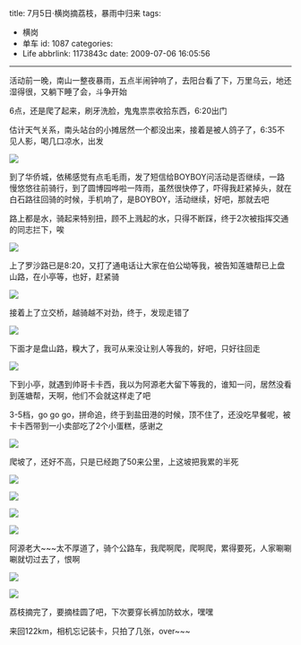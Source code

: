 title: 7月5日·横岗摘荔枝，暴雨中归来
tags:
  - 横岗
  - 单车
id: 1087
categories:
  - Life
abbrlink: 1173843c
date: 2009-07-06 16:05:56
---
活动前一晚，南山一整夜暴雨，五点半闹钟响了，去阳台看了下，万里乌云，地还湿得很，又躺下睡了会，斗争开始 

6点，还是爬了起来，刷牙洗脸，鬼鬼祟祟收拾东西，6:20出门 

估计天气关系，南头站台的小摊居然一个都没出来，接着是被人鸽子了，6:35不见人影，喝几口凉水，出发 

![](/images/2009/07/06_20090706_11520.jpg) 
<!--more-->
到了华侨城，依稀感觉有点毛毛雨，发了短信给BOYBOY问活动是否继续，一路慢悠悠往前骑行，到了圆博园哗啦一阵雨，虽然很快停了，吓得我赶紧掉头，就在白石路往回骑的时候，手机响了，是BOYBOY，活动继续，好吧，那就去吧 

路上都是水，骑起来特别扭，顾不上溅起的水，只得不断踩，终于2次被指挥交通的同志拦下，唉 

![](/images/2009/07/06_20090706_11522.jpg) 

上了罗沙路已是8:20，又打了通电话让大家在伯公坳等我，被告知莲塘帮已上盘山路，在小亭等，也好，赶紧骑 

![](/images/2009/07/06_20090706_11523.jpg) 

接着上了立交桥，越骑越不对劲，终于，发现走错了

![](/images/2009/07/06_20090706_11525.jpg) 

下面才是盘山路，糗大了，我可从来没让别人等我的，好吧，只好往回走 

![](/images/2009/07/06_20090706_11527.jpg) 

下到小亭，就遇到帅哥卡卡西，我以为阿源老大留下等我的，谁知一问，居然没看到莲塘帮，天啊，他们不会就这样走了吧 

3-5档，go go go，拼命追，终于到盐田港的时候，顶不住了，还没吃早餐呢，被卡卡西带到一小卖部吃了2个小蛋糕，感谢之 

![](/images/2009/07/06_20090706_11530.jpg) 

爬坡了，还好不高，只是已经跑了50来公里，上这坡把我累的半死 

![](/images/2009/07/06_20090706_11532.jpg) 

![](/images/2009/07/06_20090706_11533.jpg) 

![](/images/2009/07/06_20090706_11534.jpg) 

![](/images/2009/07/06_20090706_11535.jpg) 

阿源老大~~~太不厚道了，骑个公路车，我爬啊爬，爬啊爬，累得要死，人家唰唰唰就切过去了，恨啊 

![](/images/2009/07/06_20090706_11537.jpg) 

![](/images/2009/07/06_20090706_11538.jpg) 

荔枝摘完了，要摘桂圆了吧，下次要穿长裤加防蚊水，嘿嘿 

来回122km，相机忘记装卡，只拍了几张，over~~~